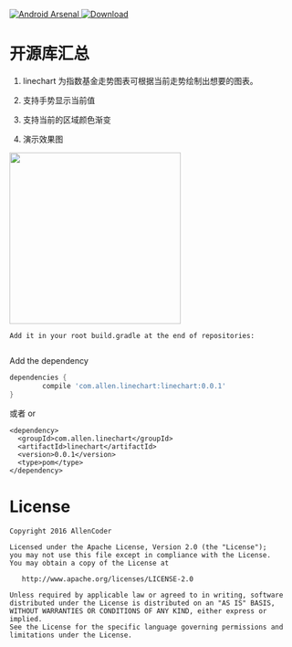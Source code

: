 [![Android Arsenal](https://img.shields.io/badge/Android%20Arsenal-linechart-green.svg?style=true)](https://android-arsenal.com/details/1/4088)[ ![Download](https://api.bintray.com/packages/allencoder/maven/linechart/images/download.svg) ](https://bintray.com/allencoder/maven/linechart/_latestVersion)


# 开源库汇总
1. linechart 为指数基金走势图表可根据当前走势绘制出想要的图表。
2. 支持手势显示当前值
3. 支持当前的区域颜色渐变

4. 演示效果图

<img src="https://github.com/AllenCoder/AndroidDevCoder/blob/master/gif/linechart.gif" width=300 />



	Add it in your root build.gradle at the end of repositories:
```groovy
```
Add the dependency
```groovy
dependencies {
        compile 'com.allen.linechart:linechart:0.0.1'
}
```
或者  or
```
<dependency>
  <groupId>com.allen.linechart</groupId>
  <artifactId>linechart</artifactId>
  <version>0.0.1</version>
  <type>pom</type>
</dependency>
```


# License
```
Copyright 2016 AllenCoder

Licensed under the Apache License, Version 2.0 (the "License");
you may not use this file except in compliance with the License.
You may obtain a copy of the License at

   http://www.apache.org/licenses/LICENSE-2.0

Unless required by applicable law or agreed to in writing, software
distributed under the License is distributed on an "AS IS" BASIS,
WITHOUT WARRANTIES OR CONDITIONS OF ANY KIND, either express or implied.
See the License for the specific language governing permissions and
limitations under the License.
```
